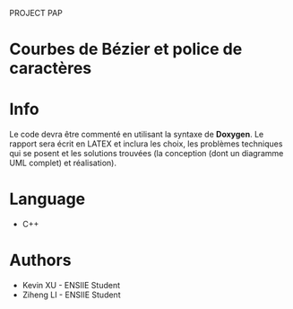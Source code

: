 PROJECT PAP

# Courbes de Bézier et police de caractères

# Info 
Le code devra être commenté en utilisant la syntaxe de **Doxygen**.
Le rapport sera écrit en LATEX et inclura les choix, les problèmes techniques qui se posent et les solutions trouvées (la conception (dont un diagramme UML complet) et réalisation).

# Language 
+ C++

# Authors
+ Kevin XU - ENSIIE Student
+ Ziheng LI - ENSIIE Student